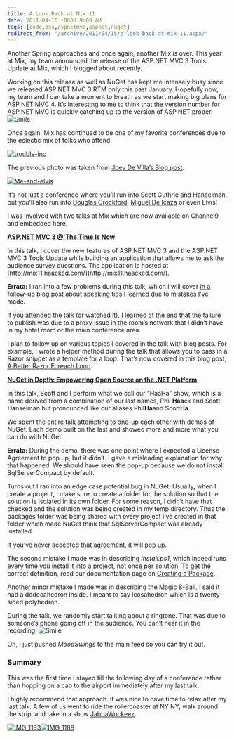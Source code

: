 ```yaml
---
title: A Look Back at Mix 11
date: 2011-04-16 -0800 9:00 AM
tags: [code,oss,aspnetmvc,aspnet,nuget]
redirect_from: "/archive/2011/04/15/a-look-back-at-mix-11.aspx/"
---
```


Another Spring approaches and once again, another Mix is over. This year
at Mix, my team announced the release of the ASP.NET MVC 3 Tools Update
at Mix, which I blogged about recently.

Working on this release as well as NuGet has kept me intensely busy
since we released ASP.NET MVC 3 RTM only this past January. Hopefully
now, my team and I can take a moment to breath as we start making big
plans for ASP.NET MVC 4. It’s interesting to me to think that the
version number for ASP.NET MVC is quickly catching up to the version of
ASP.NET proper.
![Smile](https://haacked.com/images/haacked_com/WindowsLiveWriter/A-Look-Back-at-Mix-11_D597/wlEmoticon-smile_2.png)

Once again, Mix has continued to be one of my favorite conferences due
to the eclectic mix of folks who attend.

[![trouble-inc](https://haacked.com/images/haacked_com/WindowsLiveWriter/A-Look-Back-at-Mix-11_D597/trouble-inc_thumb.jpg "trouble-inc")](https://haacked.com/images/haacked_com/WindowsLiveWriter/A-Look-Back-at-Mix-11_D597/trouble-inc_2.jpg)

The previous photo was taken from [Joey De Villa’s Blog
post](http://www.globalnerdy.com/2011/04/13/trouble-inc/ "Trouble, Inc").

[![Me-and-elvis](https://haacked.com/images/haacked_com/WindowsLiveWriter/A-Look-Back-at-Mix-11_D597/Me-and-elvis_thumb.jpg "Me-and-elvis")](https://haacked.com/images/haacked_com/WindowsLiveWriter/A-Look-Back-at-Mix-11_D597/Me-and-elvis_2.jpg)

It’s not just a conference where you’ll run into Scott Guthrie and
Hanselman, but you’ll also run into [Douglas
Crockford](http://www.crockford.com/ "Crockford's Website"), [Miguel De
Icaza](http://tirania.org/blog/ "Miguel's Blog") or even Elvis!

I was involved with two talks at Mix which are now available on Channel9
and embedded here.

[**ASP.NET MVC 3 @:The Time Is
Now**](http://channel9.msdn.com/events/MIX/MIX11/FRM03 "ASP.NET MVC 3 The Time Is Now")

In this talk, I cover the new features of ASP.NET MVC 3 and the ASP.NET
MVC 3 Tools Update while building an application that allows me to ask
the audience survey questions. The application is hosted at
[http://mix11.haacked.com/](http://mix11.haacked.com/).

**Errata:** I ran into a few problems during this talk, which I will
cover [in a follow-up blog post about speaking
tips](https://haacked.com/archive/2011/04/18/presentation-tips.aspx "Presentation Tips From My Mistakes")
I learned due to mistakes I’ve made.

If you attended the talk (or watched it), I learned at the end that the
failure to publish was due to a proxy issue in the room’s network that I
didn’t have in my hotel room or the main conference area.

I plan to follow up on various topics I covered in the talk with blog
posts. For example, I wrote a helper method during the talk that allows
you to pass in a Razor snippet as a template for a loop. That’s now
covered in this blog post, [A Better Razor Foreach
Loop](https://haacked.com/archive/2011/04/14/a-better-razor-foreach-loop.aspx).

[**NuGet in Depth: Empowering Open Source on the .NET
Platform**](http://channel9.msdn.com/events/MIX/MIX11/FRM09 "NuGet In Depth")

In this talk, Scott and I perform what we call our “HaaHa” show, which
is a name derived from a combination of our last names, Phil **Haa**ck
and Scott **Ha**nselman but pronounced like our aliases Phil**Ha**and
Scott**Ha**.

We spent the entire talk attempting to one-up each other with demos of
NuGet. Each demo built on the last and showed more and more what you can
do with NuGet.

**Errata:** During the demo, there was one point where I expected a
License Agreement to pop up, but it didn’t. I gave a misleading
explanation for why that happened. We should have seen the pop-up
because we do not install SqlServerCompact by default.

Turns out I ran into an edge case potential bug in NuGet. Usually, when
I create a project, I make sure to create a folder for the solution so
that the solution is isolated in its own folder. For some reason, I
didn’t have that checked and the solution was being created in my temp
directory. Thus the packages folder was being shared with every project
I’ve created in that folder which made NuGet think that SqlServerCompact
was already installed.

If you’ve never accepted that agreement, it will pop up.

The second mistake I made was in describing *install.ps1*, which indeed
runs every time you install it into a project, not once per solution. To
get the correct definition, read our documentation page on [Creating a
Package](http://nuget.codeplex.com/wikipage?title=Creating%20a%20Package "Creating a Package").

Another minor mistake I made was in describing the Magic 8-Ball, I said
it had a dodecahedron inside. I meant to say icosahedron which is a
twenty-sided polyhedron.

During the talk, we randomly start talking about a ringtone. That was
due to someone’s phone going off in the audience. You can’t hear it in
the recording.
![Smile](https://haacked.com/images/haacked_com/WindowsLiveWriter/A-Look-Back-at-Mix-11_D597/wlEmoticon-smile_2.png)

Oh, I just pushed *MoodSwings* to the main feed so you can try it out.

### Summary

This was the first time I stayed till the following day of a conference
rather than hopping on a cab to the airport immediately after my last
talk.

I highly recommend that approach. It was nice to have time to relax
after my last talk. A few of us went to ride the rollercoaster at NY NY,
walk around the strip, and take in a show
[JabbaWockeez](http://en.wikipedia.org/wiki/JabbaWockeeZ "JabbaWockeez").

[![IMG\_1183](https://haacked.com/images/haacked_com/WindowsLiveWriter/A-Look-Back-at-Mix-11_D597/IMG_1183_thumb.jpg "IMG_1183")](https://haacked.com/images/haacked_com/WindowsLiveWriter/A-Look-Back-at-Mix-11_D597/IMG_1183.jpg)[![IMG\_1188](https://haacked.com/images/haacked_com/WindowsLiveWriter/A-Look-Back-at-Mix-11_D597/IMG_1188_thumb.jpg "IMG_1188")](https://haacked.com/images/haacked_com/WindowsLiveWriter/A-Look-Back-at-Mix-11_D597/IMG_1188.jpg)

